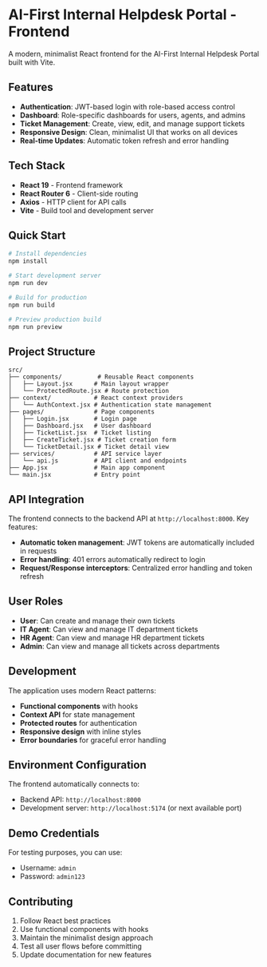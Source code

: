 # AI-First Internal Helpdesk Portal - Frontend

A modern, minimalist React frontend for the AI-First Internal Helpdesk Portal built with Vite.

## Features

- **Authentication**: JWT-based login with role-based access control
- **Dashboard**: Role-specific dashboards for users, agents, and admins
- **Ticket Management**: Create, view, edit, and manage support tickets
- **Responsive Design**: Clean, minimalist UI that works on all devices
- **Real-time Updates**: Automatic token refresh and error handling

## Tech Stack

- **React 19** - Frontend framework
- **React Router 6** - Client-side routing
- **Axios** - HTTP client for API calls
- **Vite** - Build tool and development server

## Quick Start

```bash
# Install dependencies
npm install

# Start development server
npm run dev

# Build for production
npm run build

# Preview production build
npm run preview
```

## Project Structure

```
src/
├── components/          # Reusable React components
│   ├── Layout.jsx      # Main layout wrapper
│   └── ProtectedRoute.jsx # Route protection
├── context/            # React context providers
│   └── AuthContext.jsx # Authentication state management
├── pages/              # Page components
│   ├── Login.jsx       # Login page
│   ├── Dashboard.jsx   # User dashboard
│   ├── TicketList.jsx  # Ticket listing
│   ├── CreateTicket.jsx # Ticket creation form
│   └── TicketDetail.jsx # Ticket detail view
├── services/           # API service layer
│   └── api.js          # API client and endpoints
├── App.jsx             # Main app component
└── main.jsx            # Entry point
```

## API Integration

The frontend connects to the backend API at `http://localhost:8000`. Key features:

- **Automatic token management**: JWT tokens are automatically included in requests
- **Error handling**: 401 errors automatically redirect to login
- **Request/Response interceptors**: Centralized error handling and token refresh

## User Roles

- **User**: Can create and manage their own tickets
- **IT Agent**: Can view and manage IT department tickets
- **HR Agent**: Can view and manage HR department tickets
- **Admin**: Can view and manage all tickets across departments

## Development

The application uses modern React patterns:

- **Functional components** with hooks
- **Context API** for state management
- **Protected routes** for authentication
- **Responsive design** with inline styles
- **Error boundaries** for graceful error handling

## Environment Configuration

The frontend automatically connects to:
- Backend API: `http://localhost:8000`
- Development server: `http://localhost:5174` (or next available port)

## Demo Credentials

For testing purposes, you can use:
- Username: `admin`
- Password: `admin123`

## Contributing

1. Follow React best practices
2. Use functional components with hooks
3. Maintain the minimalist design approach
4. Test all user flows before committing
5. Update documentation for new features
